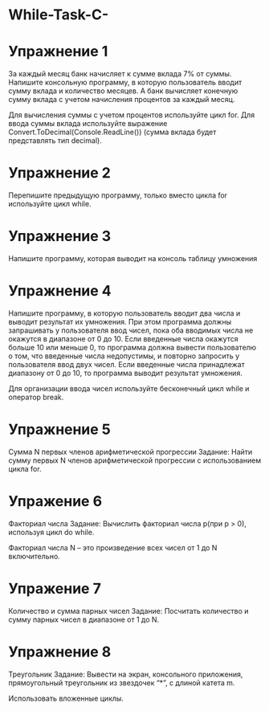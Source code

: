 # While-Task-C-
# Упражнение 1
За каждый месяц банк начисляет к сумме вклада 7% от суммы. Напишите консольную программу, в которую пользователь вводит сумму вклада и количество месяцев. А банк вычисляет конечную сумму вклада с учетом начисления процентов за каждый месяц.

Для вычисления суммы с учетом процентов используйте цикл for. Для ввода суммы вклада используйте выражение Convert.ToDecimal(Console.ReadLine()) (сумма вклада будет представлять тип decimal).
# Упражнение 2
Перепишите предыдущую программу, только вместо цикла for используйте цикл while.

# Упражнение 3
Напишите программу, которая выводит на консоль таблицу умножения
# Упражнение 4
Напишите программу, в которую пользователь вводит два числа и выводит результат их умножения. При этом программа должны запрашивать у пользователя ввод чисел, пока оба вводимых числа не окажутся в диапазоне от 0 до 10. Если введенные числа окажутся больше 10 или меньше 0, то программа должна вывести пользователю о том, что введенные числа недопустимы, и повторно запросить у пользователя ввод двух чисел. Если введенные числа принадлежат диапазону от 0 до 10, то программа выводит результат умножения.

Для организации ввода чисел используйте бесконечный цикл while и оператор break.

# Упражнение 5
Сумма N первых членов арифметической прогрессии
Задание: Найти сумму первых N членов арифметической прогрессии с использованием цикла for.
# Упражение 6
Факториал числа
Задание: Вычислить факториал числа p(при p > 0), используя цикл do while.

Факториал числа N – это произведение всех чисел от 1 до N включительно.

# Упражение 7
Количество и сумма парных чисел
Задание: Посчитать количество и сумму парных чисел в диапазоне от 1 до N.
# Упражнение 8
Треугольник
Задание: Вывести на экран, консольного приложения, прямоугольный треугольник из звездочек “*”, с длиной катета m.

Использовать вложенные циклы.
